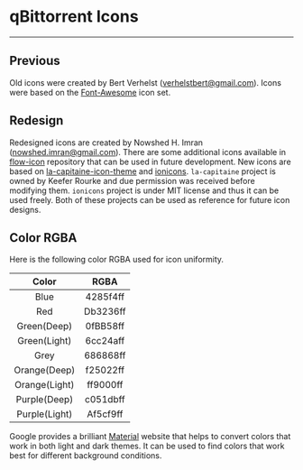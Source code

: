 # qBittorrent Icons
------------------------------------------

## Previous
Old icons were created by Bert Verhelst (<verhelstbert@gmail.com>).
Icons were based on the [Font-Awesome](http://fontawesome.io/icons/) icon set.
## Redesign
Redesigned icons are created by Nowshed H. Imran (<nowshed.imran@gmail.com>). There are some additional icons available in [flow-icon](https://github.com/nowshed-imran/flow-icon) repository that can be used in future development.
New icons are based on [la-capitaine-icon-theme](https://github.com/keeferrourke/la-capitaine-icon-theme) and [ionicons](https://github.com/ionic-team/ionicons).
`la-capitaine` project is owned by Keefer Rourke and due permission was received before modifying them.
`ionicons` project is under MIT license and thus it can be used freely.
Both of these projects can be used as reference for future icon designs.
## Color RGBA
Here is the following color RGBA used for icon uniformity.

|     Color         |     RGBA         |
|:-----------------:|:----------------:|
|     Blue          |     4285f4ff     |
|     Red           |     Db3236ff     |
|     Green(Deep)   |     0fBB58ff     |
|     Green(Light)  |     6cc24aff     |
|     Grey          |     686868ff     |
|     Orange(Deep)  |     f25022ff     |
|     Orange(Light) |     ff9000ff     |
|     Purple(Deep)  |     c051dbff     |
|     Purple(Light) |     Af5cf9ff     |

Google provides a brilliant [Material](https://material.io/resources/color) website that helps to convert colors that work in both light and dark themes. It can be used to find colors that work best for different background conditions.
